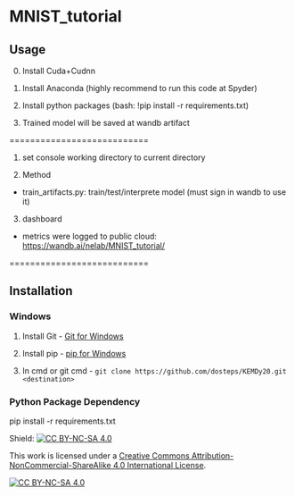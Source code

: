 # MNIST_tutorial

## **Usage**

0. Install Cuda+Cudnn

1. Install Anaconda (highly recommend to run this code at Spyder)

2. Install python packages (bash: !pip install -r requirements.txt)

3. Trained model will be saved at wandb artifact


===========================

  1. set console working directory to current directory
    
  2. Method
  - train_artifacts.py: train/test/interprete model (must sign in wandb to use it)

  3. dashboard
  - metrics were logged to public cloud: https://wandb.ai/nelab/MNIST_tutorial/
  

===========================

## **Installation**

### Windows 

 1. Install Git - [Git for Windows](https://git-for-windows.github.io/)

 2. Install pip - [pip for Windows](https://pip.pypa.io/en/stable/installation/)

 3. In cmd or git cmd - 
  `git clone https://github.com/dosteps/KEMDy20.git <destination>`
 

### Python Package Dependency

  pip install -r requirements.txt



Shield: [![CC BY-NC-SA 4.0][cc-by-nc-sa-shield]][cc-by-nc-sa]

This work is licensed under a
[Creative Commons Attribution-NonCommercial-ShareAlike 4.0 International License][cc-by-nc-sa].

[![CC BY-NC-SA 4.0][cc-by-nc-sa-image]][cc-by-nc-sa]

[cc-by-nc-sa]: http://creativecommons.org/licenses/by-nc-sa/4.0/
[cc-by-nc-sa-image]: https://licensebuttons.net/l/by-nc-sa/4.0/88x31.png
[cc-by-nc-sa-shield]: https://img.shields.io/badge/License-CC%20BY--NC--SA%204.0-lightgrey.svg
